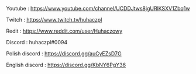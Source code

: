 Youtube : https://www.youtube.com/channel/UCDDJtws8jgURlKSXV1Zbq1w

Twitch : https://www.twitch.tv/huhaczpl

Redit : https://www.reddit.com/user/Huhaczowy

Discord : huhaczpl#0094 

Polish discord : https://discord.gg/auCyEZsD7G

English discord : https://discord.gg/KbNY6PgY36
